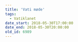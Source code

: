 ```yaml
---
title: 'Vati møde'
tags:
  - Vatiklanet
date_start: 2018-05-30T17:00:00
date_end: 2018-05-30T20:00:00
old_id: 6989
---
```


